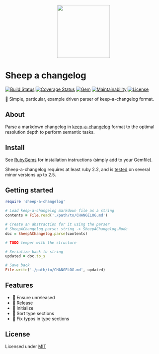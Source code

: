 <p align="center">
  <img src="https://upload.wikimedia.org/wikipedia/commons/b/b9/Sheep%2C_Stodmarsh_6.jpg" height="170" width="170"/>
</p>

# Sheep a changelog

[![Build Status](https://img.shields.io/travis/com/grissius/sheep-a-changelog/master.svg?style=flat-square)](https://travis-ci.com/grissius/sheep-a-changelog)
[![Coverage Status](https://img.shields.io/coveralls/github/grissius/sheep-a-changelog.svg?style=flat-square)](https://coveralls.io/github/grissius/sheep-a-changelog?branch=master)
[![Gem](https://img.shields.io/gem/v/sheep-a-changelog.svg?style=flat-square)](https://rubygems.org/gems/sheep-a-changelog)
[![Maintainability](https://img.shields.io/codeclimate/maintainability/grissius/sheep-a-changelog.svg?style=flat-square)](https://codeclimate.com/github/grissius/sheep-a-changelog)
[![License](https://img.shields.io/github/license/grissius/sheep-a-changelog.svg?style=flat-square)](https://github.com/grissius/sheep-a-changelog/blob/master/LICENSE)

:sheep: Simple, particular, example driven parser of keep-a-changelog format.

## About

Parse a markdown changelog in [keep-a-changelog](https://keepachangelog.com) format to the optimal resolution depth to perform semantic tasks.

## Install

See [RubyGems](https://rubygems.org/gems/sheep-a-changelog) for installation instructions (simply add to your Gemfile).

Sheep-a-changelog requires at least ruby 2.2, and is [tested](https://travis-ci.com/grissius/sheep-a-changelog) on several minor versions up to 2.5.

## Getting started

```ruby
require 'sheep-a-changelog'

# Load keep-a-changelog markdown file as a string
contents = File.read('./path/to/CHANGELOG.md')

# Create an abstraction for it using the parser
# SheepAChangelog.parse: string -> SheepAChangelog.Node
doc = SheepAChangelog.parse(contents)

# TODO temper with the structure

# Serialize back to string
updated = doc.to_s

# Save back
File.write('./path/to/CHANGELOG.md', updated)
```

## Features

- :construction: Ensure unreleased
- :construction: Release
- :construction: Initialize
- :construction: Sort type sections
- :construction: Fix typos in type sections

## License
Licensed under [MIT](./LICENSE)